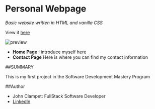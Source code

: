 # Personal Webpage

*Basic website written in HTML and vanilla CSS*

View it [here](https://jsclampet.github.io/sdmm-first-assignment/)

![preview](./src/Screenshot%202023-10-04%20at%206.42.33 PM.png)

- **Home Page** I introduce myself here
- **Contact Page** Here is where you can find my contact information

##SUMMARY

This is my first project in the Software Development Mastery Program

##Author
- John Clampet: FullStack Software Developer 
- [LinkedIn](https://www.linkedin.com/in/john-clampet-264007122/)
